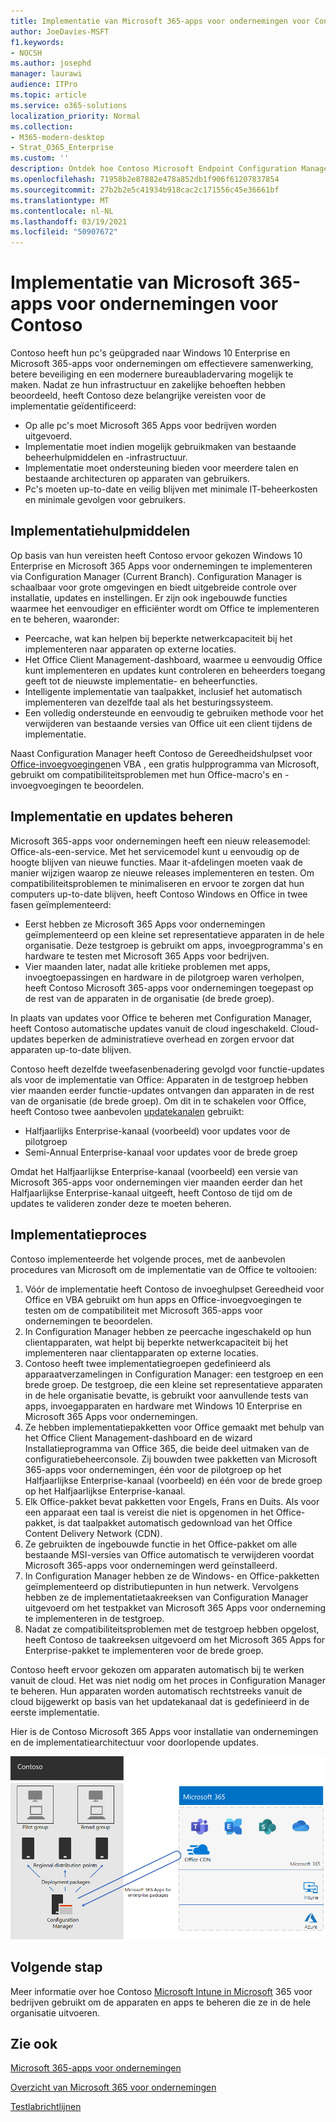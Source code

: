 ```yaml
---
title: Implementatie van Microsoft 365-apps voor ondernemingen voor Contoso
author: JoeDavies-MSFT
f1.keywords:
- NOCSH
ms.author: josephd
manager: laurawi
audience: ITPro
ms.topic: article
ms.service: o365-solutions
localization_priority: Normal
ms.collection:
- M365-modern-desktop
- Strat_O365_Enterprise
ms.custom: ''
description: Ontdek hoe Contoso Microsoft Endpoint Configuration Manager gebruikt om Microsoft 365-apps voor ondernemingen te implementeren.
ms.openlocfilehash: 71958b2e87882e478a852db1f906f61207837854
ms.sourcegitcommit: 27b2b2e5c41934b918cac2c171556c45e36661bf
ms.translationtype: MT
ms.contentlocale: nl-NL
ms.lasthandoff: 03/19/2021
ms.locfileid: "50907672"
---
```

# <a name="microsoft-365-apps-for-enterprise-deployment-for-contoso"></a>Implementatie van Microsoft 365-apps voor ondernemingen voor Contoso

Contoso heeft hun pc's geüpgraded naar Windows 10 Enterprise en Microsoft 365-apps voor ondernemingen om effectievere samenwerking, betere beveiliging en een modernere bureaubladervaring mogelijk te maken. Nadat ze hun infrastructuur en zakelijke behoeften hebben beoordeeld, heeft Contoso deze belangrijke vereisten voor de implementatie geïdentificeerd:

- Op alle pc's moet Microsoft 365 Apps voor bedrijven worden uitgevoerd.
- Implementatie moet indien mogelijk gebruikmaken van bestaande beheerhulpmiddelen en -infrastructuur.
- Implementatie moet ondersteuning bieden voor meerdere talen en bestaande architecturen op apparaten van gebruikers.
- Pc's moeten up-to-date en veilig blijven met minimale IT-beheerkosten en minimale gevolgen voor gebruikers.

## <a name="deployment-tools"></a>Implementatiehulpmiddelen

Op basis van hun vereisten heeft Contoso ervoor gekozen Windows 10 Enterprise en Microsoft 365 Apps voor ondernemingen te implementeren via Configuration Manager (Current Branch). Configuration Manager is schaalbaar voor grote omgevingen en biedt uitgebreide controle over installatie, updates en instellingen. Er zijn ook ingebouwde functies waarmee het eenvoudiger en efficiënter wordt om Office te implementeren en te beheren, waaronder:

- Peercache, wat kan helpen bij beperkte netwerkcapaciteit bij het implementeren naar apparaten op externe locaties.
- Het Office Client Management-dashboard, waarmee u eenvoudig Office kunt implementeren en updates kunt controleren en beheerders toegang geeft tot de nieuwste implementatie- en beheerfuncties.
- Intelligente implementatie van taalpakket, inclusief het automatisch implementeren van dezelfde taal als het besturingssysteem.
- Een volledig ondersteunde en eenvoudig te gebruiken methode voor het verwijderen van bestaande versies van Office uit een client tijdens de implementatie.

Naast Configuration Manager heeft Contoso de Gereedheidshulpset voor [Office-invoegvoegingen](/deployoffice/readiness-toolkit-application-compatibility-microsoft-365-apps)en VBA , een gratis hulpprogramma van Microsoft, gebruikt om compatibiliteitsproblemen met hun Office-macro's en -invoegvoegingen te beoordelen.

## <a name="managing-deployment-and-updates"></a>Implementatie en updates beheren

Microsoft 365-apps voor ondernemingen heeft een nieuw releasemodel: Office-als-een-service. Met het servicemodel kunt u eenvoudig op de hoogte blijven van nieuwe functies. Maar it-afdelingen moeten vaak de manier wijzigen waarop ze nieuwe releases implementeren en testen. Om compatibiliteitsproblemen te minimaliseren en ervoor te zorgen dat hun computers up-to-date blijven, heeft Contoso Windows en Office in twee fasen geïmplementeerd:

- Eerst hebben ze Microsoft 365 Apps voor ondernemingen geïmplementeerd op een kleine set representatieve apparaten in de hele organisatie. Deze testgroep is gebruikt om apps, invoegprogramma's en hardware te testen met Microsoft 365 Apps voor bedrijven.
- Vier maanden later, nadat alle kritieke problemen met apps, invoegtoepassingen en hardware in de pilotgroep waren verholpen, heeft Contoso Microsoft 365-apps voor ondernemingen toegepast op de rest van de apparaten in de organisatie (de brede groep).

In plaats van updates voor Office te beheren met Configuration Manager, heeft Contoso automatische updates vanuit de cloud ingeschakeld. Cloud-updates beperken de administratieve overhead en zorgen ervoor dat apparaten up-to-date blijven.

Contoso heeft dezelfde tweefasenbenadering gevolgd voor functie-updates als voor de implementatie van Office: Apparaten in de testgroep hebben vier maanden eerder functie-updates ontvangen dan apparaten in de rest van de organisatie (de brede groep). Om dit in te schakelen voor Office, heeft Contoso twee aanbevolen [updatekanalen](/DeployOffice/overview-update-channels) gebruikt:

- Halfjaarlijks Enterprise-kanaal (voorbeeld) voor updates voor de pilotgroep
- Semi-Annual Enterprise-kanaal voor updates voor de brede groep

Omdat het Halfjaarlijkse Enterprise-kanaal (voorbeeld) een versie van Microsoft 365-apps voor ondernemingen vier maanden eerder dan het Halfjaarlijkse Enterprise-kanaal uitgeeft, heeft Contoso de tijd om de updates te valideren zonder deze te moeten beheren.

## <a name="deployment-process"></a>Implementatieproces

Contoso implementeerde het volgende proces, met de aanbevolen procedures van Microsoft om de implementatie van de Office te voltooien:

1. Vóór de implementatie heeft Contoso de invoeghulpset Gereedheid voor Office en VBA gebruikt om hun apps en Office-invoegvoegingen te testen om de compatibiliteit met Microsoft 365-apps voor ondernemingen te beoordelen.
1. In Configuration Manager hebben ze peercache ingeschakeld op hun clientapparaten, wat helpt bij beperkte netwerkcapaciteit bij het implementeren naar clientapparaten op externe locaties. 
1. Contoso heeft twee implementatiegroepen gedefinieerd als apparaatverzamelingen in Configuration Manager: een testgroep en een brede groep. De testgroep, die een kleine set representatieve apparaten in de hele organisatie bevatte, is gebruikt voor aanvullende tests van apps, invoegapparaten en hardware met Windows 10 Enterprise en Microsoft 365 Apps voor ondernemingen.
1. Ze hebben implementatiepakketten voor Office gemaakt met behulp van het Office Client Management-dashboard en de wizard Installatieprogramma van Office 365, die beide deel uitmaken van de configuratiebeheerconsole. Zij bouwden twee pakketten van Microsoft 365-apps voor ondernemingen, één voor de pilotgroep op het Halfjaarlijkse Enterprise-kanaal (voorbeeld) en één voor de brede groep op het Halfjaarlijkse Enterprise-kanaal.
2. Elk Office-pakket bevat pakketten voor Engels, Frans en Duits. Als voor een apparaat een taal is vereist die niet is opgenomen in het Office-pakket, is dat taalpakket automatisch gedownload van het Office Content Delivery Network (CDN).
3. Ze gebruikten de ingebouwde functie in het Office-pakket om alle bestaande MSI-versies van Office automatisch te verwijderen voordat Microsoft 365-apps voor ondernemingen werd geïnstalleerd.
4. In Configuration Manager hebben ze de Windows- en Office-pakketten geïmplementeerd op distributiepunten in hun netwerk. Vervolgens hebben ze de implementatietaakreeksen van Configuration Manager uitgevoerd om het testpakket van Microsoft 365 Apps voor onderneming te implementeren in de testgroep.
5. Nadat ze compatibiliteitsproblemen met de testgroep hebben opgelost, heeft Contoso de taakreeksen uitgevoerd om het Microsoft 365 Apps for Enterprise-pakket te implementeren voor de brede groep.

Contoso heeft ervoor gekozen om apparaten automatisch bij te werken vanuit de cloud. Het was niet nodig om het proces in Configuration Manager te beheren. Hun apparaten worden automatisch rechtstreeks vanuit de cloud bijgewerkt op basis van het updatekanaal dat is gedefinieerd in de eerste implementatie.

Hier is de Contoso Microsoft 365 Apps voor installatie van ondernemingen en de implementatiearchitectuur voor doorlopende updates.

![De Contoso-implementatie-infrastructuur voor Microsoft 365 Apps voor ondernemingen](../media/contoso-o365pp/contoso-o365pp-fig1.png)
 
## <a name="next-step"></a>Volgende stap

Meer informatie over hoe Contoso [Microsoft Intune in Microsoft](contoso-mdm.md) 365 voor bedrijven gebruikt om de apparaten en apps te beheren die ze in de hele organisatie uitvoeren.

## <a name="see-also"></a>Zie ook

[Microsoft 365-apps voor ondernemingen](/deployoffice/deployment-guide-microsoft-365-apps)

[Overzicht van Microsoft 365 voor ondernemingen](microsoft-365-overview.md)

[Testlabrichtlijnen](m365-enterprise-test-lab-guides.md)
